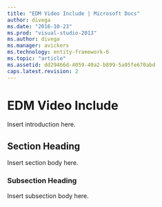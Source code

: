 ```yaml
---
title: "EDM Video Include | Microsoft Docs"
author: divega
ms.date: "2016-10-23"
ms.prod: "visual-studio-2013"
ms.author: divega
ms.manager: avickers
ms.technology: entity-framework-6
ms.topic: "article"
ms.assetid: dd29466d-4059-40a2-b899-5a95fe670abd
caps.latest.revision: 2
---
```

# EDM Video Include
Insert introduction here.  
  
## Section Heading  
 Insert section body here.  
  
### Subsection Heading  
 Insert subsection body here.